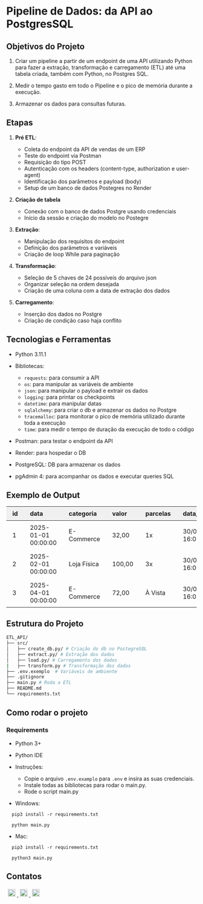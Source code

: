 # Pipeline de Dados: da API ao PostgresSQL

## Objetivos do Projeto

1. Criar um pipeline a partir de um endpoint de uma API utilizando Python para fazer a extração, transformação e carregamento (ETL) até uma tabela criada, também com Python, no Postgres SQL. 

2. Medir o tempo gasto em todo o Pipeline e o pico de memória durante a execução.

3. Armazenar os dados para consultas futuras.

## Etapas

1. **Pré ETL**:

    - Coleta do endpoint da API de vendas de um ERP
    - Teste do endpoint via Postman
    - Requisição do tipo POST
    - Autenticação com os headers (content-type, authorization e user-agent)
    - Identificação dos parâmetros e payload (body)
    - Setup de um banco de dados Postegres no Render

2. **Criação de tabela**

    - Conexão com o banco de dados Postgre usando credenciais
    - Início da sessão e criação do modelo no Postegre

3. **Extração**:

    - Manipulação dos requisitos do endpoint
    - Definição dos parâmetros e variáveis 
    - Criação de loop While para paginação

4. **Transformação**:

    - Seleção de 5 chaves de 24 possíveis do arquivo json
    - Organizar seleção na ordem desejada
    - Criação de uma coluna com a data de extração dos dados

5. **Carregamento**:

    - Inserção dos dados no Postgre
    - Criação de condição caso haja conflito

## **Tecnologias e Ferramentas**

- Python 3.11.1
- Bibliotecas:
    - `requests`: para consumir a API
    - `os`: para manipular as variáveis de ambiente
    - `json`: para manipular o payload e extrair os dados
    - `logging`: para printar os checkpoints
    - `datetime`: para manipular datas
    - `sqlalchemy`: para criar o db e armazenar os dados no Postgre
    - `tracemalloc`: para monitorar o pico de memória utilizado durante toda a execução
    - `time`: para medir o tempo de duração da execução de todo o código

- Postman: para testar o endpoint da API
- Render: para hospedar o DB
- PostgreSQL: DB para armazenar os dados
- pgAdmin 4: para acompanhar os dados e executar queries SQL

## Exemplo de Output

<table align="center">
  <thead>
    <tr>
      <th align="left" style="padding:8px 16px;background:#f0f0f0;">id</th>
      <th align="left" style="padding:8px 16px;background:#f0f0f0;">data</th>
      <th align="left" style="padding:8px 16px;background:#f0f0f0;">categoria</th>
      <th align="left" style="padding:8px 16px;background:#f0f0f0;">valor</th>
      <th align="left" style="padding:8px 16px;background:#f0f0f0;">parcelas</th>
      <th align="left" style="padding:8px 16px;background:#f0f0f0;">data_extracao</th>
    </tr>
  </thead>
<tbody>
    <tr>
      <td style="padding:8px 16px;">1</td>
      <td style="padding:8px 16px;">2025-01-01 00:00:00</td>
      <td style="padding:8px 16px;">E-Commerce</td>
      <td style="padding:8px 16px;">32,00</td>
      <td style="padding:8px 16px;">1x</td>
      <td style="padding:8px 16px;">30/05/2021 16:00:00</td>
    </tr>
    <tr>
      <td style="padding:8px 16px;">2</td>
      <td style="padding:8px 16px;">2025-02-01 00:00:00</td>
      <td style="padding:8px 16px;">Loja Física</td>
      <td style="padding:8px 16px;">100,00</td>
      <td style="padding:8px 16px;">3x</td>
      <td style="padding:8px 16px;">30/05/2021 16:00:00</td>
    </tr>
    <tr>
      <td style="padding:8px 16px;">3</td>
      <td style="padding:8px 16px;">2025-04-01 00:00:00</td>
      <td style="padding:8px 16px;">E-Commerce</td>
      <td style="padding:8px 16px;">72,00</td>
      <td style="padding:8px 16px;">À Vista</td>
      <td style="padding:8px 16px;">30/05/2021 16:00:00</td>
    </tr>
      </tbody>
</table>



## Estrutura do Projeto

```bash
ETL_API/
├── src/
│   ├── create_db.py/ # Criação do db no PostegreSQL
│   ├── extract.py/ # Extração dos dados
│   ├── load.py/ # Carregamento dos dados
|   ├── transform.py # Transformação dos dados
├── .env.exemplo  # Variáveis de ambiente
├── .gitignore
├── main.py # Roda a ETL
├── README.md 
└── requirements.txt
```

## Como rodar o projeto

### Requirements
- Python 3+
- Python IDE


- Instruções:
  - Copie o arquivo ``.env.examplo`` para `.env` e insira as suas credenciais.
  - Instale todas as bibliotecas para rodar o main.py.
  - Rode o script main.py
  

- Windows:
```
  pip3 install -r requirements.txt
```
```
  python main.py
```

- Mac:
```
  pip3 install -r requirements.txt
```

```
  python3 main.py
```

## Contatos

<p>
<!-- LinkedIn -->
    <a href="https://www.linkedin.com/in/irven-xavier/" target="_blank">
      <img
        src="https://img.shields.io/badge/🔗-LinkedIn-0077B5?style=flat-square&logo=linkedin"
        alt="LinkedIn"
        style="margin:4px; height:20px;"
      />
    </a>
    <!-- Whatsapp -->
    <a href="https://wa.me/5531991156079/" target="_blank">
      <img
        src="https://img.shields.io/badge/📱-WhatsApp-25D366?style=flat-square&logo=whatsapp"
        alt="WhatsApp"
        style="margin:4px; height:20px;"
      />
    </a>
    <!-- Gmail -->
    <a href="mailto:irven.xavier@gmail.com" target="_blank">
      <img
       src="https://img.shields.io/badge/✉️-Email-D14836?style=flat-square&logo=gmail&logoColor=white"
       alt="WhatsApp"
       style="margin:4px; height:20px;"
      />
    </a>
</p>
